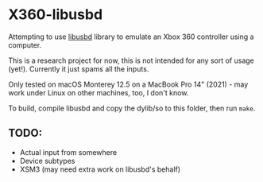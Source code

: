 # X360-libusbd

Attempting to use [libusbd](https://github.com/shinyquagsire23/libusbd) library to emulate an Xbox 360 controller using a computer.

This is a research project for now, this is not intended for any sort of usage (yet!). Currently it just spams all the inputs.

Only tested on macOS Monterey 12.5 on a MacBook Pro 14" (2021) - may work under Linux on other machines, too, I don't know.

To build, compile libusbd and copy the dylib/so to this folder, then run `make`.

## TODO:

- Actual input from somewhere
- Device subtypes
- XSM3 (may need extra work on libusbd's behalf)